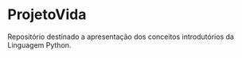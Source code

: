 # ProjetoVida
Repositório destinado a apresentação dos conceitos introdutórios da Linguagem Python.
